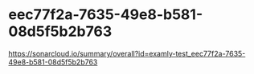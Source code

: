 # eec77f2a-7635-49e8-b581-08d5f5b2b763
https://sonarcloud.io/summary/overall?id=examly-test_eec77f2a-7635-49e8-b581-08d5f5b2b763

